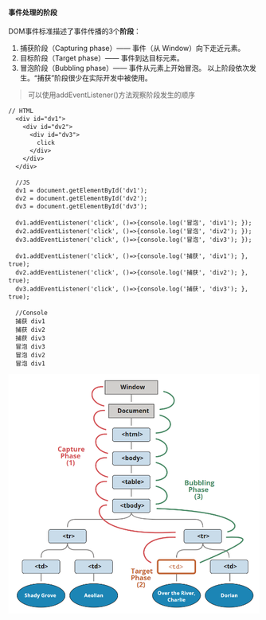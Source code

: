 #### 事件处理的阶段
  DOM事件标准描述了事件传播的3个**阶段**：
  1. 捕获阶段（Capturing phase）—— 事件（从 Window）向下走近元素。
  2. 目标阶段（Target phase）—— 事件到达目标元素。
  3. 冒泡阶段（Bubbling phase）—— 事件从元素上开始冒泡。
  以上阶段依次发生。“捕获”阶段很少在实际开发中被使用。

> 可以使用addEventListener()方法观察阶段发生的顺序
```
// HTML 
  <div id="dv1">
    <div id="dv2">
      <div id="dv3">
        click
      </div>
    </div>
  </div>
  
  //JS
  dv1 = document.getElementById('dv1');
  dv2 = document.getElementById('dv2');
  dv3 = document.getElementById('dv3');
  
  dv1.addEventListener('click', ()=>{console.log('冒泡', 'div1'); });
  dv2.addEventListener('click', ()=>{console.log('冒泡', 'div2'); });
  dv3.addEventListener('click', ()=>{console.log('冒泡', 'div3'); });
  
  dv1.addEventListener('click', ()=>{console.log('捕获', 'div1'); }, true);
  dv2.addEventListener('click', ()=>{console.log('捕获', 'div2'); }, true);
  dv3.addEventListener('click', ()=>{console.log('捕获', 'div3'); }, true);
  
  //Console
  捕获 div1
  捕获 div2
  捕获 div3
  冒泡 div3
  冒泡 div2
  冒泡 div1
```
![事件处理阶段](../Pictures/事件处理阶段.jpg "")